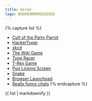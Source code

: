 ```yaml
---
title: bored
logo: BOOOOORRRREEEEEED
---
```

{% capture list %}
* [Cult of the Party Parrot](https://cultofthepartyparrot.com/)
* [HackerTyper](http://hackertyper.com/)
* [xkcd](https://xkcd.com/)
* [The Wiki Game](https://thewikigame.com/)
* [Type Racer](https://play.typeracer.com/)
* [T-Rex Game](http://www.trex-game.skipser.com/)
* [Pug Licking Screen](http://www.sanger.dk/)
* [Snake](http://patorjk.com/games/snake/)
* [Browser Launchpad](https://intro.novationmusic.com/wonk-pop)
* [Really funny chats](http://www.bash.org/)
{% endcapture %}

<div class="bored-list">
	{{ list | markdownify }}
<div>
